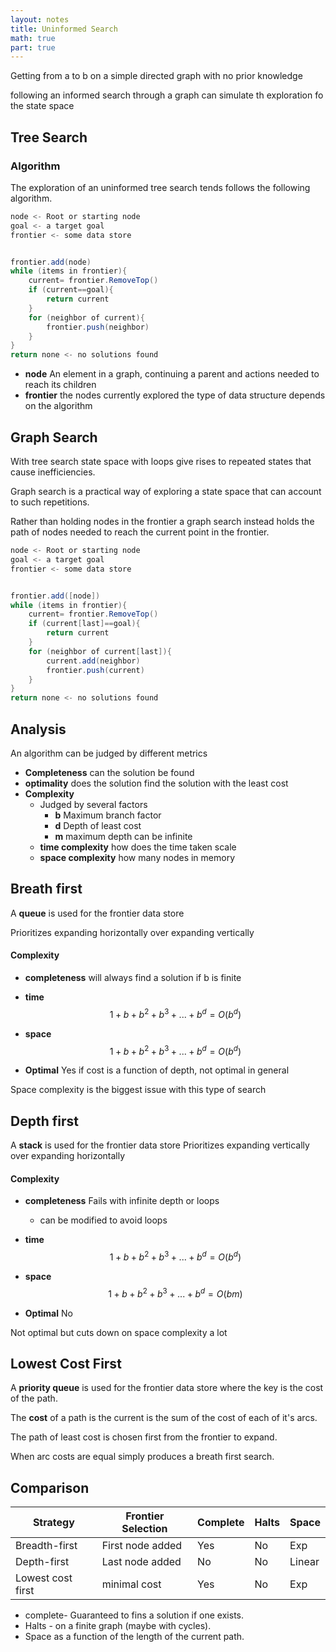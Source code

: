 ```yaml
---
layout: notes
title: Uninformed Search
math: true
part: true
---
```



Getting from a to b on a simple directed graph with no prior knowledge

following an informed search through a graph can simulate th exploration fo the state space
## Tree Search


### Algorithm
The exploration of an uninformed tree search tends follows the following algorithm.

```Java
node <- Root or starting node
goal <- a target goal
frontier <- some data store


frontier.add(node)
while (items in frontier){
    current= frontier.RemoveTop()
    if (current==goal){
        return current
    }
    for (neighbor of current){
        frontier.push(neighbor)
    }
}
return none <- no solutions found
```

* **node** An element in a graph, continuing a parent and actions needed to reach its children
* **frontier** the nodes currently explored the type of data structure depends on the algorithm


## Graph Search

With tree search state space with loops give rises to repeated states that cause inefficiencies.

Graph search is a practical way of exploring a state space that can account to such repetitions.

Rather than holding nodes in the frontier a graph search instead holds the path of nodes needed to reach the current point in the frontier.

```Java
node <- Root or starting node
goal <- a target goal
frontier <- some data store


frontier.add([node])
while (items in frontier){
    current= frontier.RemoveTop()
    if (current[last]==goal){
        return current
    }
    for (neighbor of current[last]){
        current.add(neighbor)
        frontier.push(current)
    }
}
return none <- no solutions found
```
## Analysis

An algorithm can be judged by different metrics

* **Completeness** can the solution be found
* **optimality** does the solution find the solution with the least cost
* **Complexity**
   * Judged by several factors
     * **b** Maximum branch factor 
     * **d** Depth of least cost
     * **m** maximum depth can be infinite
   * **time complexity** how does the time taken scale
   * **space complexity** how many nodes in memory

## Breath first
A **queue** is used for the frontier data store

Prioritizes expanding horizontally over expanding vertically

#### Complexity
* **completeness** will always find a solution if b is finite

* **time** $$1 + b + b^2 +b^3 +...+ b^d = O(b^d) $$
* **space** $$1 + b + b^2 +b^3 +...+ b^d = O(b^d) $$

* **Optimal** Yes if cost is a function of depth, not optimal in general

Space complexity is the biggest issue with this type of search

## Depth first
A **stack** is used for the frontier data store
Prioritizes expanding vertically over expanding horizontally

#### Complexity
* **completeness** Fails with infinite depth or loops
  * can be modified to avoid loops

* **time** $$1 + b + b^2 +b^3 +...+ b^d = O(b^d) $$
* **space** $$1 + b + b^2 +b^3 +...+ b^d = O(bm) $$

* **Optimal** No

Not optimal but cuts down on space complexity a lot

## Lowest Cost First
A **priority queue** is used for the frontier data store where the key is the cost of the path.

The **cost** of a path is the current is the sum of the cost of each of it's arcs.

The path of least cost is chosen first from the frontier to expand.

When arc costs are equal simply produces a breath first search.

## Comparison
|Strategy|Frontier Selection|Complete|Halts| Space |
|-|-|-|-|-|
|Breadth-first| First node added| Yes | No | Exp|
| Depth-first | Last node added | No | No | Linear|
| Lowest cost first| minimal cost | Yes | No | Exp|

* complete- Guaranteed to fins a solution if one exists.
* Halts - on a finite graph (maybe with cycles).
* Space as a function of the length of the current path.